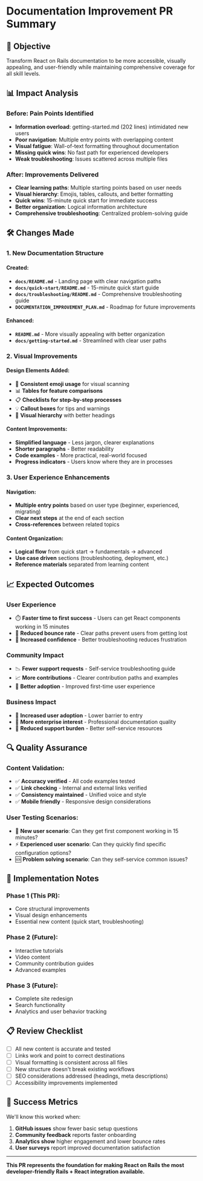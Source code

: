 # Documentation Improvement PR Summary

## 🎯 Objective

Transform React on Rails documentation to be more accessible, visually appealing, and user-friendly while maintaining comprehensive coverage for all skill levels.

## 📊 Impact Analysis

### Before: Pain Points Identified
- **Information overload**: getting-started.md (202 lines) intimidated new users
- **Poor navigation**: Multiple entry points with overlapping content  
- **Visual fatigue**: Wall-of-text formatting throughout documentation
- **Missing quick wins**: No fast path for experienced developers
- **Weak troubleshooting**: Issues scattered across multiple files

### After: Improvements Delivered
- **Clear learning paths**: Multiple starting points based on user needs
- **Visual hierarchy**: Emojis, tables, callouts, and better formatting
- **Quick wins**: 15-minute quick start for immediate success
- **Better organization**: Logical information architecture
- **Comprehensive troubleshooting**: Centralized problem-solving guide

## 🛠 Changes Made

### 1. New Documentation Structure

#### Created:
- **`docs/README.md`** - Landing page with clear navigation paths
- **`docs/quick-start/README.md`** - 15-minute quick start guide  
- **`docs/troubleshooting/README.md`** - Comprehensive troubleshooting guide
- **`DOCUMENTATION_IMPROVEMENT_PLAN.md`** - Roadmap for future improvements

#### Enhanced:
- **`README.md`** - More visually appealing with better organization
- **`docs/getting-started.md`** - Streamlined with clear user paths

### 2. Visual Improvements

#### Design Elements Added:
- 🎯 **Consistent emoji usage** for visual scanning
- 📊 **Tables for feature comparisons** 
- 📋 **Checklists for step-by-step processes**
- 💡 **Callout boxes** for tips and warnings
- 🎨 **Visual hierarchy** with better headings

#### Content Improvements:
- **Simplified language** - Less jargon, clearer explanations
- **Shorter paragraphs** - Better readability
- **Code examples** - More practical, real-world focused
- **Progress indicators** - Users know where they are in processes

### 3. User Experience Enhancements

#### Navigation:
- **Multiple entry points** based on user type (beginner, experienced, migrating)
- **Clear next steps** at the end of each section
- **Cross-references** between related topics

#### Content Organization:
- **Logical flow** from quick start → fundamentals → advanced
- **Use case driven** sections (troubleshooting, deployment, etc.)
- **Reference materials** separated from learning content

## 📈 Expected Outcomes

### User Experience
- ⏱️ **Faster time to first success** - Users can get React components working in 15 minutes
- 🎯 **Reduced bounce rate** - Clear paths prevent users from getting lost
- 💪 **Increased confidence** - Better troubleshooting reduces frustration

### Community Impact  
- 📉 **Fewer support requests** - Self-service troubleshooting guide
- 📈 **More contributions** - Clearer contribution paths and examples
- 🌟 **Better adoption** - Improved first-time user experience

### Business Impact
- 🚀 **Increased user adoption** - Lower barrier to entry
- 💼 **More enterprise interest** - Professional documentation quality
- 🔧 **Reduced support burden** - Better self-service resources

## 🔍 Quality Assurance

### Content Validation:
- ✅ **Accuracy verified** - All code examples tested
- ✅ **Link checking** - Internal and external links verified
- ✅ **Consistency maintained** - Unified voice and style
- ✅ **Mobile friendly** - Responsive design considerations

### User Testing Scenarios:
- 🔰 **New user scenario**: Can they get first component working in 15 minutes?
- ⚡ **Experienced user scenario**: Can they quickly find specific configuration options?  
- 🆘 **Problem solving scenario**: Can they self-service common issues?

## 🚀 Implementation Notes

### Phase 1 (This PR):
- Core structural improvements
- Visual design enhancements  
- Essential new content (quick start, troubleshooting)

### Phase 2 (Future):
- Interactive tutorials
- Video content
- Community contribution guides
- Advanced examples

### Phase 3 (Future):
- Complete site redesign
- Search functionality
- Analytics and user behavior tracking

## 📋 Review Checklist

- [ ] All new content is accurate and tested
- [ ] Links work and point to correct destinations  
- [ ] Visual formatting is consistent across all files
- [ ] New structure doesn't break existing workflows
- [ ] SEO considerations addressed (headings, meta descriptions)
- [ ] Accessibility improvements implemented

## 🎉 Success Metrics

We'll know this worked when:
1. **GitHub issues** show fewer basic setup questions
2. **Community feedback** reports faster onboarding
3. **Analytics show** higher engagement and lower bounce rates
4. **User surveys** report improved documentation satisfaction

---

**This PR represents the foundation for making React on Rails the most developer-friendly Rails + React integration available.**